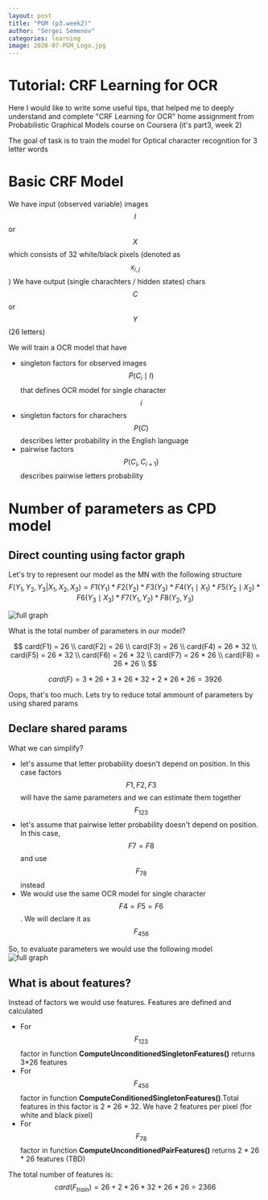 ```yaml
---
layout: post
title: "PGM (p3.week2)"
author: "Sergei Semenov"
categories: learning
image: 2020-07-PGM_Logo.jpg
---
```

# Tutorial: CRF Learning for OCR
Here I would like to write some useful tips, that helped me to deeply understand and complete "CRF Learning for OCR" home assignment from Probabilistic Graphical Models course on Coursera (it's part3, week 2)

The goal of task is to train the model for Optical character recognition for 3 letter words

# Basic CRF Model

We have input (observed variable) images $$I$$ or $$X$$ which consists of 32 white/black pixels (denoted as $$x_{i,j}$$)
We have output (single charachters / hidden states) chars $$C$$ or $$Y$$ (26 letters)

We will train a OCR model that have
* singleton factors for observed images $$\widetilde{P}(C_{i} \mid I)$$ that defines OCR model for single character $$i$$
* singleton factors for charachers $$P(C)$$ describes letter probability in the English language
* pairwise factors $$P(C_{i}, C_{i+1})$$ describes pairwise letters probability 


# Number of parameters as CPD model

## Direct counting using factor graph
Let's try to represent our model as the MN with the following structure
$$
F(Y_1, Y_2, Y_3 | X_1, X_2, X_3) = F1(Y_1) * F2(Y_2) * F3(Y_3) * F4(Y_1 \mid X_1) * F5(Y_2 \mid X_2) * F6(Y_3 \mid X_3) * F7 (Y_1, Y_2)* F8 (Y_2, Y_3)
$$

![full graph](https://simonrus.github.io/about/assets/img/2020-07_PGM_p2_week2_drawing1.inkspace.svg "Graph")

What is the total number of parameters in our model?

$$
card(F1) = 26 \\
card(F2) = 26 \\
card(F3) = 26 \\
card(F4) = 26 * 32 \\
card(F5) = 26 * 32 \\
card(F6) = 26 * 32 \\
card(F7) = 26 * 26 \\
card(F8) = 26 * 26 \\
$$

$$card(F) = 3 * 26 + 3 * 26 * 32 + 2 * 26 * 26 = 3926$$

Oops, that's too much. Lets try to reduce total ammount of parameters by using shared params

## Declare shared params

What we can simplify? 
* let's assume that letter probability doesn't depend on position. In this case factors $$F1,F2,F3$$ will have the same parameters and we can estimate them together $$F_{123}$$
* let's assume that pairwise letter probability doesn't depend on position. In this case, $$F7 = F8$$ and use $$F_{78}$$ instead
* We would use the same OCR model for single character $$F4 = F5 = F6$$. We will declare it as $$F_{456}$$ 

So, to evaluate parameters we would use the following model  
![full graph](https://simonrus.github.io/about/assets/img/2020-07_PGM_p2_week2_drawing2.inkspace.svg "Graph")

## What is about features?
Instead of factors we would use features. Features are defined and calculated

* For $$F_{123}$$ factor in function __ComputeUnconditionedSingletonFeatures()__ returns 3*26 features   
* For $$F_{456}$$ factor in function __ComputeConditionedSingletonFeatures()__.Total features in this factor is 2 * 26 * 32. We have 2 features per pixel (for white and black pixel)
* For $$F_{78}$$ factor in function __ComputeUnconditionedPairFeatures()__ returns 2 * 26 * 26 features (TBD)

The total number of features is:
$$card(F_{train}) = 26 + 2 * 26 * 32 + 26 * 26 = 2366$$

